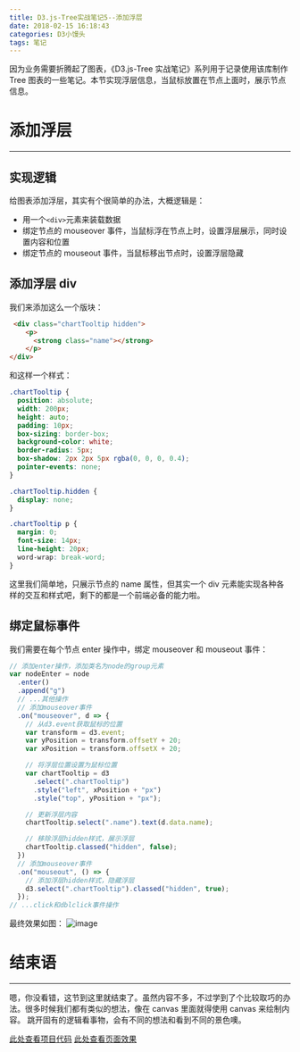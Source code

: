```yaml
---
title: D3.js-Tree实战笔记5--添加浮层
date: 2018-02-15 16:18:43
categories: D3小馒头
tags: 笔记
---
```


因为业务需要折腾起了图表，《D3.js-Tree 实战笔记》系列用于记录使用该库制作 Tree 图表的一些笔记。本节实现浮层信息，当鼠标放置在节点上面时，展示节点信息。

<!--more-->

# 添加浮层

---

## 实现逻辑

给图表添加浮层，其实有个很简单的办法，大概逻辑是：

* 用一个`<div>`元素来装载数据
* 绑定节点的 mouseover 事件，当鼠标浮在节点上时，设置浮层展示，同时设置内容和位置
* 绑定节点的 mouseout 事件，当鼠标移出节点时，设置浮层隐藏

## 添加浮层 div

我们来添加这么一个版块：

```html
 <div class="chartTooltip hidden">
    <p>
      <strong class="name"></strong>
    </p>
</div>
```

和这样一个样式：

```css
.chartTooltip {
  position: absolute;
  width: 200px;
  height: auto;
  padding: 10px;
  box-sizing: border-box;
  background-color: white;
  border-radius: 5px;
  box-shadow: 2px 2px 5px rgba(0, 0, 0, 0.4);
  pointer-events: none;
}

.chartTooltip.hidden {
  display: none;
}

.chartTooltip p {
  margin: 0;
  font-size: 14px;
  line-height: 20px;
  word-wrap: break-word;
}
```

这里我们简单地，只展示节点的 name 属性，但其实一个 div 元素能实现各种各样的交互和样式吧，剩下的都是一个前端必备的能力啦。

## 绑定鼠标事件

我们需要在每个节点 enter 操作中，绑定 mouseover 和 mouseout 事件：

```js
// 添加enter操作，添加类名为node的group元素
var nodeEnter = node
  .enter()
  .append("g")
  // ...其他操作
  // 添加mouseover事件
  .on("mouseover", d => {
    // 从d3.event获取鼠标的位置
    var transform = d3.event;
    var yPosition = transform.offsetY + 20;
    var xPosition = transform.offsetX + 20;

    // 将浮层位置设置为鼠标位置
    var chartTooltip = d3
      .select(".chartTooltip")
      .style("left", xPosition + "px")
      .style("top", yPosition + "px");

    // 更新浮层内容
    chartTooltip.select(".name").text(d.data.name);

    // 移除浮层hidden样式，展示浮层
    chartTooltip.classed("hidden", false);
  })
  // 添加mouseover事件
  .on("mouseout", () => {
    // 添加浮层hidden样式，隐藏浮层
    d3.select(".chartTooltip").classed("hidden", true);
  });
// ...click和dblclick事件操作
```

最终效果如图：
![image](https://github-imglib-1255459943.cos.ap-chengdu.myqcloud.com/1513572588.png)

# 结束语

---

嗯，你没看错，这节到这里就结束了。虽然内容不多，不过学到了个比较取巧的办法。很多时候我们都有类似的想法，像在 canvas 里面就得使用 canvas 来绘制内容。
跳开固有的逻辑看事物，会有不同的想法和看到不同的景色噢。

[此处查看项目代码](https://github.com/godbasin/godbasin.github.io/tree/blog-codes/d3-tree-notes/5-add-panel)
[此处查看页面效果](http://p13oygsq6.bkt.clouddn.com/5-add-panel/index.html)
